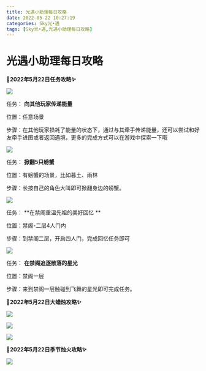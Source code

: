 ```yaml
---
title: 光遇小助理每日攻略
date: 2022-05-22 10:27:19
categories: Sky光•遇
tags: [Sky光•遇,光遇小助理每日攻略]
---
```

# 光遇小助理每日攻略
**🎉2022年5月22日任务攻略✨**

![](https://ok.166.net/reunionpub/ds/kol/20220522/004312-1wf7sy65id.png)

任务： **向其他玩家传递能量**

位置：任意场景

步骤：在其他玩家损耗了能量的状态下，通过与其牵手传递能量，还可以尝试和好友牵手进图或者返回遇境，更多的完成方式可以在游戏中探索一下哦

![](https://ok.166.net/reunionpub/ds/kol/20220522/004416-k1vtsn6p3q.png)

任务： **掀翻5只螃蟹**

位置：有螃蟹的场景，比如暮土、雨林

步骤：长按自己的角色大叫即可掀翻身边的螃蟹。

  

![](https://ok.166.net/reunionpub/ds/kol/20220522/005216-lkhp5cbnra.png)

任务： **在禁阁重温先祖的美好回忆  **

位置：禁阁-二层4人门内

步骤：到禁阁二层，开启四人门，完成回忆任务即可

![](https://ok.166.net/reunionpub/ds/kol/20220522/005258-svjm8o6wk5.png)

任务： **在禁阁追逐散落的星光**

位置：禁阁一层

步骤：来到禁阁一层触碰到飞舞的星光即可完成任务。

 **🎉2022年5月22日大蜡烛攻略✨**

![](https://ok.166.net/reunionpub/ds/kol/20220522/004554-5qcpssdik4.png)

![](https://ok.166.net/reunionpub/ds/kol/20220522/004642-v7z0besr8y.png)

![](https://ok.166.net/reunionpub/ds/kol/20220522/005040-2os5uhma7t.png)

  

 **🎉2022年5月22日季节烛火攻略✨**

![](https://ok.166.net/reunionpub/ds/kol/20220522/004921-u3yvwo2mib.png)

